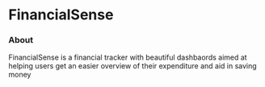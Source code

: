 # FinancialSense

### About
FinancialSense is a financial tracker with beautiful dashbaords aimed at helping users get an easier overview of their expenditure and aid in saving money
